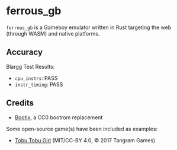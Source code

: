 # ferrous_gb

`ferrous_gb` is a Gameboy emulator written in Rust targeting the web (through WASM) and native platforms.

## Accuracy

Blargg Test Results:
- `cpu_instrs`: PASS
- `instr_timing`: PASS

## Credits

- [Bootix](https://github.com/Hacktix/Bootix), a CC0 bootrom replacement

Some open-source game(s) have been included as examples:
- [Tobu Tobu Girl](https://github.com/SimonLarsen/tobutobugirl) (MIT/CC-BY 4.0, © 2017 Tangram Games)